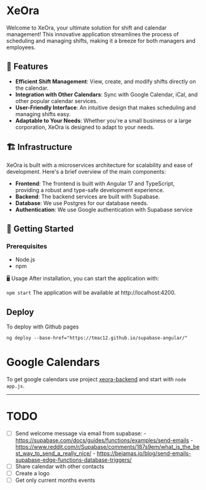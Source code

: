 # XeOra

Welcome to XeOra, your ultimate solution for shift and calendar management! This innovative application streamlines the process of scheduling and managing shifts, making it a breeze for both managers and employees.

## 🌟 Features

- **Efficient Shift Management**: View, create, and modify shifts directly on the calendar.
- **Integration with Other Calendars**: Sync with Google Calendar, iCal, and other popular calendar services.
- **User-Friendly Interface**: An intuitive design that makes scheduling and managing shifts easy.
- **Adaptable to Your Needs**: Whether you're a small business or a large corporation, XeOra is designed to adapt to your needs.

## 🏗️ Infrastructure

XeOra is built with a microservices architecture for scalability and ease of development. Here's a brief overview of the main components:

- **Frontend**: The frontend is built with Angular 17 and TypeScript, providing a robust and type-safe development experience.
- **Backend**: The backend services are built with Supabase.
- **Database**: We use Postgres for our database needs.
- **Authentication**: We use Google authentication with Supabase service

## 🚀 Getting Started

### Prerequisites

- Node.js
- npm

🖥️ Usage
After installation, you can start the application with:

`npm start`
The application will be available at http://localhost:4200.

## Deploy

To deploy with Github pages

```
ng deploy --base-href="https://tmac12.github.io/supabase-angular/"
```


# Google Calendars

To get google calendars use project [xeora-backend](https://github.com/tmac12/xeora-backend) and start with `node app.js`.

---

# TODO

- [ ] Send welcome message via email from supabase:
        - https://supabase.com/docs/guides/functions/examples/send-emails
        - https://www.reddit.com/r/Supabase/comments/187s9em/what_is_the_best_way_to_send_a_really_nice/
        - https://bejamas.io/blog/send-emails-supabase-edge-functions-database-triggers/
- [ ] Share calendar with other contacts
- [ ] Create a logo
- [ ] Get only current months events